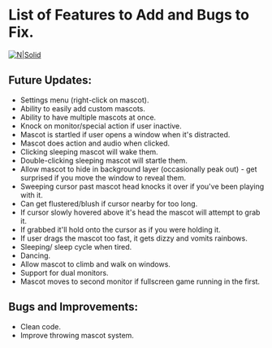 # List of Features to Add and Bugs to Fix.
[![N|Solid](https://i.imgur.com/58wQQGT.png)](https://twitter.com/Buldron)

## Future Updates:
* Settings menu (right-click on mascot).
* Ability to easily add custom mascots.
* Ability to have multiple mascots at once.
* Knock on monitor/special action if user inactive.
* Mascot is startled if user opens a window when it's distracted.
* Mascot does action and audio when clicked.
* Clicking sleeping mascot will wake them.
* Double-clicking sleeping mascot will startle them.
* Allow mascot to hide in background layer (occasionally peak out) - get surprised if you move the window to reveal them.
* Sweeping cursor past mascot head knocks it over if you've been playing with it.
* Can get flustered/blush if cursor nearby for too long.
* If cursor slowly hovered above it's head the mascot will attempt to grab it.
* If grabbed it'll hold onto the cursor as if you were holding it.
* If user drags the mascot too fast, it gets dizzy and vomits rainbows.
* Sleeping/ sleep cycle when tired.
* Dancing.
* Allow mascot to climb and walk on windows.
* Support for dual monitors.
* Mascot moves to second monitor if fullscreen game running in the first.

## Bugs and Improvements:
* Clean code.
* Improve throwing mascot system.